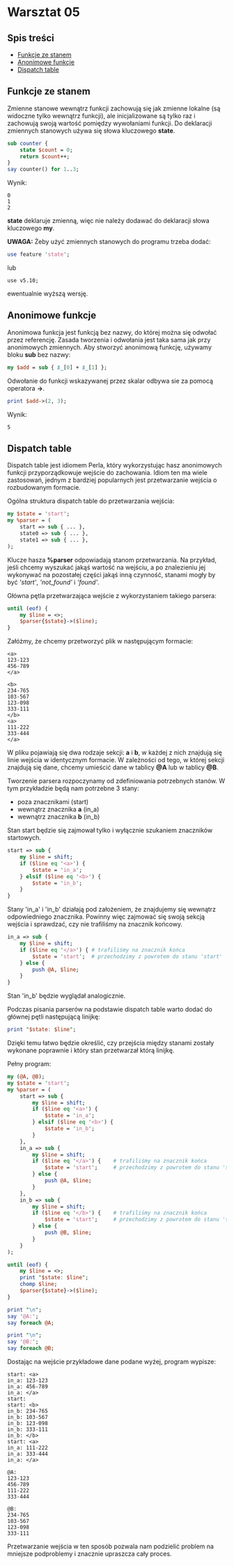 # Warsztat 05

<!--TOC_START--->
## Spis treści
* [Funkcje ze stanem](#funkcje-ze-stanem)
* [Anonimowe funkcje](#anonimowe-funkcje)
* [Dispatch table](#dispatch-table)

<!--TOC_END--->

## Funkcje ze stanem
Zmienne stanowe wewnątrz funkcji zachowują się jak zmienne lokalne (są widoczne
tylko wewnątrz funkcji), ale inicjalizowane są tylko raz i zachowują swoją
wartość pomiędzy wywołaniami funkcji. Do deklaracji zmiennych stanowych używa
się słowa kluczowego **state**.
```perl
sub counter {
    state $count = 0;
    return $count++;
}
say counter() for 1..3;
```
Wynik:
```
0
1
2
```
**state** deklaruje zmienną, więc nie należy dodawać do deklaracji słowa
kluczowego **my**.

**UWAGA:** Żeby użyć zmiennych stanowych do programu trzeba dodać:
```perl
use feature 'state';
```
lub
```
use v5.10;
```
ewentualnie wyższą wersję.

## Anonimowe funkcje
Anonimowa funkcja jest funkcją bez nazwy, do której można się odwołać przez
referencję. Zasada tworzenia i odwołania jest taka sama jak przy anonimowych
zmiennych. Aby stworzyć anonimową funkcję, używamy bloku **sub** bez nazwy:
```perl
my $add = sub { $_[0] + $_[1] };
```
Odwołanie do funkcji wskazywanej przez skalar odbywa sie za pomocą operatora
**->**.
```perl
print $add->(2, 3);
```

Wynik:
```
5
```

## Dispatch table
Dispatch table jest idiomem Perla, który wykorzystując hasz anonimowych
funkcji przyporządkowuje wejście do zachowania. Idiom ten ma wiele
zastosowań, jednym z bardziej popularnych jest przetwarzanie wejścia
o rozbudowanym formacie.

Ogólna struktura dispatch table do przetwarzania wejścia:
```perl
my $state = 'start';
my %parser = (
    start => sub { ... },
    state0 => sub { ... },
    state1 => sub { ... },
);
```
Klucze hasza **%parser** odpowiadają stanom przetwarzania. Na przykład,
jeśli chcemy wyszukać jakąś wartość na wejściu, a po znalezieniu jej
wykonywać na pozostałej części jakąś inną czynność, stanami mogły
by być _'start'_, _'not\_found'_ i _'found'_.

Główna pętla przetwarzająca wejście z wykorzystaniem takiego parsera:
```perl
until (eof) {
    my $line = <>;
    $parser{$state}->($line);
}
```

Załóżmy, że chcemy przetworzyć plik w następującym formacie:
```
<a>
123-123
456-789
</a>

<b>
234-765
103-567
123-098
333-111
</b>
<a>
111-222
333-444
</a>
```
W pliku pojawiają się dwa rodzaje sekcji: **a** i **b**, w każdej z nich
znajdują się linie wejścia w identycznym formacie. W zależności od tego,
w której sekcji znajdują się dane, chcemy umieścić dane w tablicy **@A**
lub w tablicy **@B**.

Tworzenie parsera rozpoczynamy od zdefiniowania potrzebnych stanów. W tym
przykładzie będą nam potrzebne 3 stany:
* poza znacznikami (start)
* wewnątrz znacznika **a** (in\_a)
* wewnątrz znacznika **b** (in\_b)

Stan start będzie się zajmował tylko i wyłącznie szukaniem znaczników
startowych.
```perl
start => sub {
    my $line = shift;
    if ($line eq '<a>') {
        $state = 'in_a';
    } elsif ($line eq '<b>') {
        $state = 'in_b';
    }
}
```

Stany 'in\_a' i 'in\_b' działają pod założeniem, że znajdujemy się wewnątrz
odpowiedniego znacznika. Powinny więc zajmować się swoją sekcją wejścia i
sprawdzać, czy nie trafiliśmy na znacznik końcowy.
```perl
in_a => sub {
    my $line = shift;
    if ($line eq '</a>') { # trafiliśmy na znacznik końca
        $state = 'start';  # przechodzimy z powrotem do stanu 'start'
    } else {
        push @A, $line;
    }
}
```
Stan 'in\_b' będzie wyglądał analogicznie.

Podczas pisania parserów na podstawie dispatch table warto dodać do głównej
pętli następującą linijkę:
```perl
print "$state: $line";
```
Dzięki temu łatwo będzie określić, czy przejścia między stanami zostały
wykonane poprawnie i który stan przetwarzał którą linijkę.

Pełny program:
```perl
my (@A, @B);
my $state = 'start';
my %parser = (
    start => sub {
        my $line = shift;
        if ($line eq '<a>') {
            $state = 'in_a';
        } elsif ($line eq '<b>') {
            $state = 'in_b';
        }
    },
    in_a => sub {
        my $line = shift;
        if ($line eq '</a>') {    # trafiliśmy na znacznik końca
            $state = 'start';     # przechodzimy z powrotem do stanu 'start'
        } else {
            push @A, $line;
        }
    },
    in_b => sub {
        my $line = shift;
        if ($line eq '</b>') {    # trafiliśmy na znacznik końca
            $state = 'start';     # przechodzimy z powrotem do stanu 'start'
        } else {
            push @B, $line;
        }
    }
);

until (eof) {
    my $line = <>;
    print "$state: $line";
    chomp $line;
    $parser{$state}->($line);
}

print "\n";
say '@A:';
say foreach @A;

print "\n";
say '@B:';
say foreach @B;
```

Dostając na wejście przykładowe dane podane wyżej, program wypisze:
```
start: <a>
in_a: 123-123
in_a: 456-789
in_a: </a>
start: 
start: <b>
in_b: 234-765
in_b: 103-567
in_b: 123-098
in_b: 333-111
in_b: </b>
start: <a>
in_a: 111-222
in_a: 333-444
in_a: </a>

@A:
123-123
456-789
111-222
333-444

@B:
234-765
103-567
123-098
333-111
```

Przetwarzanie wejścia w ten sposób pozwala nam podzielić problem na mniejsze
podproblemy i znacznie upraszcza cały proces.
